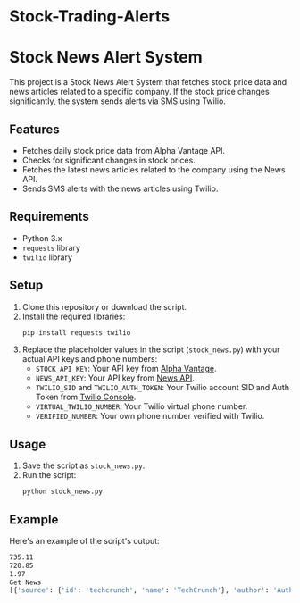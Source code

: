 # Stock-Trading-Alerts
# Stock News Alert System

This project is a Stock News Alert System that fetches stock price data and news articles related to a specific company. If the stock price changes significantly, the system sends alerts via SMS using Twilio.

## Features

- Fetches daily stock price data from Alpha Vantage API.
- Checks for significant changes in stock prices.
- Fetches the latest news articles related to the company using the News API.
- Sends SMS alerts with the news articles using Twilio.

## Requirements

- Python 3.x
- `requests` library
- `twilio` library

## Setup

1. Clone this repository or download the script.
2. Install the required libraries:
    ```sh
    pip install requests twilio
    ```
3. Replace the placeholder values in the script (`stock_news.py`) with your actual API keys and phone numbers:
    - `STOCK_API_KEY`: Your API key from [Alpha Vantage](https://www.alphavantage.co/support/#api-key).
    - `NEWS_API_KEY`: Your API key from [News API](https://newsapi.org/register).
    - `TWILIO_SID` and `TWILIO_AUTH_TOKEN`: Your Twilio account SID and Auth Token from [Twilio Console](https://www.twilio.com/console).
    - `VIRTUAL_TWILIO_NUMBER`: Your Twilio virtual phone number.
    - `VERIFIED_NUMBER`: Your own phone number verified with Twilio.

## Usage

1. Save the script as `stock_news.py`.
2. Run the script:
    ```sh
    python stock_news.py
    ```

## Example

Here's an example of the script's output:

```sh
735.11
720.85
1.97
Get News
[{'source': {'id': 'techcrunch', 'name': 'TechCrunch'}, 'author': 'Author Name', 'title': 'Tesla stocks soar...', 'description': 'Description of the article...', 'url': 'https://techcrunch.com/example', 'urlToImage': 'https://techcrunch.com/example.jpg', 'publishedAt': '2021-01-01T00:00:00Z', 'content': 'Full article content...'}, ...]
